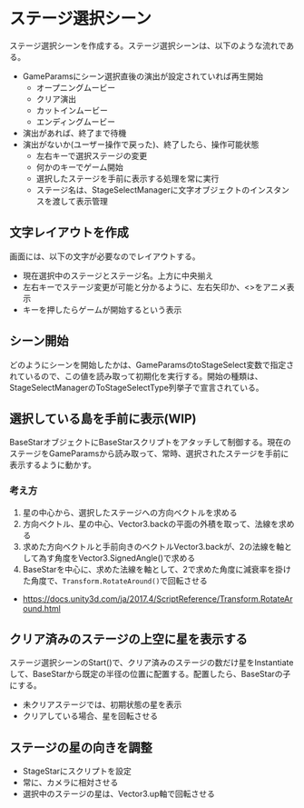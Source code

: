 # ステージ選択シーン
ステージ選択シーンを作成する。ステージ選択シーンは、以下のような流れである。

- GameParamsにシーン選択直後の演出が設定されていれば再生開始
  - オープニングムービー
  - クリア演出
  - カットインムービー
  - エンディングムービー
- 演出があれば、終了まで待機
- 演出がないか(ユーザー操作で戻った)、終了したら、操作可能状態
  - 左右キーで選択ステージの変更
  - 何かのキーでゲーム開始
  - 選択したステージを手前に表示する処理を常に実行
  - ステージ名は、StageSelectManagerに文字オブジェクトのインスタンスを渡して表示管理

## 文字レイアウトを作成
画面には、以下の文字が必要なのでレイアウトする。

- 現在選択中のステージとステージ名。上方に中央揃え
- 左右キーでステージ変更が可能と分かるように、左右矢印か、<>をアニメ表示
- キーを押したらゲームが開始するという表示

## シーン開始
どのようにシーンを開始したかは、GameParamsのtoStageSelect変数で指定されているので、この値を読み取って初期化を実行する。開始の種類は、StageSelectManagerのToStageSelectType列挙子で宣言されている。

## 選択している島を手前に表示(WIP)
BaseStarオブジェクトにBaseStarスクリプトをアタッチして制御する。現在のステージをGameParamsから読み取って、常時、選択されたステージを手前に表示するように動かす。

### 考え方
1. 星の中心から、選択したステージへの方向ベクトルを求める
1. 方向ベクトル、星の中心、Vector3.backの平面の外積を取って、法線を求める
1. 求めた方向ベクトルと手前向きのベクトルVector3.backが、2の法線を軸として為す角度をVector3.SignedAngle()で求める
1. BaseStarを中心に、求めた法線を軸として、2で求めた角度に減衰率を掛けた角度で、`Transform.RotateAround()`で回転させる
  - https://docs.unity3d.com/ja/2017.4/ScriptReference/Transform.RotateAround.html

## クリア済みのステージの上空に星を表示する
ステージ選択シーンのStart()で、クリア済みのステージの数だけ星をInstantiateして、BaseStarから既定の半径の位置に配置する。配置したら、BaseStarの子にする。

- 未クリアステージでは、初期状態の星を表示
- クリアしている場合、星を回転させる

## ステージの星の向きを調整
- StageStarにスクリプトを設定
- 常に、カメラに相対させる
- 選択中のステージの星は、Vector3.up軸で回転させる
